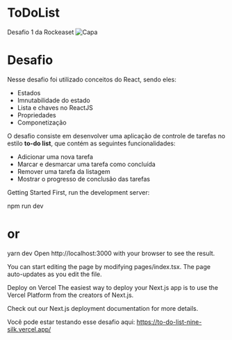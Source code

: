 # ToDoList
Desafio 1 da Rockeaset
![Capa](https://user-images.githubusercontent.com/54756131/210099064-85ec4373-f165-4874-9e39-83f9ed31ebfe.png)

# Desafio
Nesse desafio foi utilizado conceitos do React, sendo eles: 
- Estados 
- Imnutabilidade do estado
- Lista e chaves no ReactJS
- Propriedades
- Componetização

O desafio consiste em desenvolver uma aplicação de controle de tarefas no estilo **to-do list**, que contém as seguintes funcionalidades:

- Adicionar uma nova tarefa
- Marcar e desmarcar uma tarefa como concluída
- Remover uma tarefa da listagem
- Mostrar o progresso de conclusão das tarefas

Getting Started
First, run the development server:

npm run dev
# or
yarn dev
Open http://localhost:3000 with your browser to see the result.

You can start editing the page by modifying pages/index.tsx. The page auto-updates as you edit the file.


Deploy on Vercel
The easiest way to deploy your Next.js app is to use the Vercel Platform from the creators of Next.js.

Check out our Next.js deployment documentation for more details.

Você pode estar testando esse desafio aqui: https://to-do-list-nine-silk.vercel.app/
